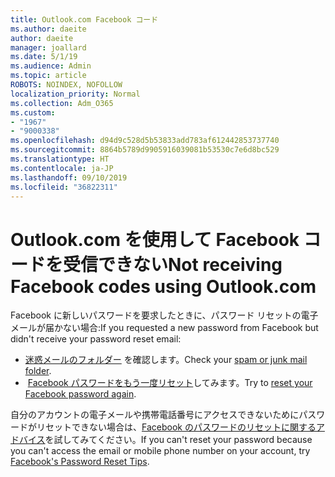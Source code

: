 ```yaml
---
title: Outlook.com Facebook コード
ms.author: daeite
author: daeite
manager: joallard
ms.date: 5/1/19
ms.audience: Admin
ms.topic: article
ROBOTS: NOINDEX, NOFOLLOW
localization_priority: Normal
ms.collection: Adm_O365
ms.custom:
- "1967"
- "9000338"
ms.openlocfilehash: d94d9c528d5b53833add783af612442853737740
ms.sourcegitcommit: 8864b5789d9905916039081b53530c7e6d8bc529
ms.translationtype: HT
ms.contentlocale: ja-JP
ms.lasthandoff: 09/10/2019
ms.locfileid: "36822311"
---
```

# <a name="not-receiving-facebook-codes-using-outlookcom"></a><span data-ttu-id="ae857-102">Outlook.com を使用して Facebook コードを受信できない</span><span class="sxs-lookup"><span data-stu-id="ae857-102">Not receiving Facebook codes using Outlook.com</span></span>

<span data-ttu-id="ae857-103">Facebook に新しいパスワードを要求したときに、パスワード リセットの電子メールが届かない場合:</span><span class="sxs-lookup"><span data-stu-id="ae857-103">If you requested a new password from Facebook but didn't receive your password reset email:</span></span>

- <span data-ttu-id="ae857-104">[迷惑メールのフォルダー](https://outlook.live.com/mail/junkemail) を確認します。</span><span class="sxs-lookup"><span data-stu-id="ae857-104">Check your [spam or junk mail folder](https://outlook.live.com/mail/junkemail).</span></span>
- <span data-ttu-id="ae857-105"> [Facebook パスワードをもう一度リセット](https://aka.ms/facebook-password-reset)してみます。</span><span class="sxs-lookup"><span data-stu-id="ae857-105">Try to [reset your Facebook password again](https://aka.ms/facebook-password-reset).</span></span>

<span data-ttu-id="ae857-106">自分のアカウントの電子メールや携帯電話番号にアクセスできないためにパスワードがリセットできない場合は、[Facebook のパスワードのリセットに関するアドバイス](https://aka.ms/facebook-password-help)を試してみてください。</span><span class="sxs-lookup"><span data-stu-id="ae857-106">If you can't reset your password because you can't access the email or mobile phone number on your account, try [Facebook's Password Reset Tips](https://aka.ms/facebook-password-help).</span></span>